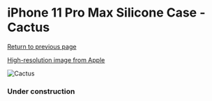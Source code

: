 # iPhone 11 Pro Max Silicone Case - Cactus

[Return to previous page](/iphone_11)

[High-resolution image from Apple](https://store.storeimages.cdn-apple.com/8756/as-images.apple.com/is/MY1G2?wid=4500&hei=4500&fmt=png)

<div style="width: 384px"><img src="/everysource/MY1G2.png" alt="Cactus"></div>

### Under construction
